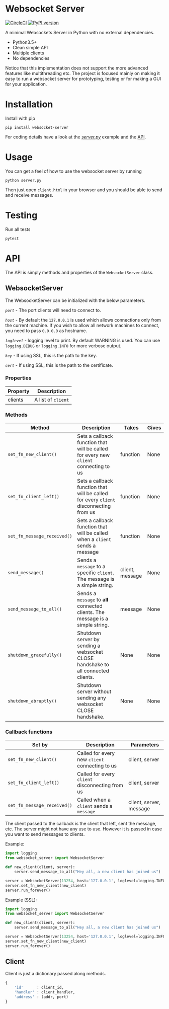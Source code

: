Websocket Server
=======================

[![CircleCI](https://circleci.com/gh/Pithikos/python-websocket-server/tree/master.svg?style=svg)](https://circleci.com/gh/Pithikos/python-websocket-server/tree/master) [![PyPI version](https://badge.fury.io/py/websocket-server.svg)](https://badge.fury.io/py/websocket-server)

A minimal Websockets Server in Python with no external dependencies.

  * Python3.5+
  * Clean simple API
  * Multiple clients
  * No dependencies

Notice that this implementation does not support the more advanced features
like multithreading etc. The project is focused mainly on making it easy to run a
websocket server for prototyping, testing or for making a GUI for your application.


Installation
=======================

Install with pip

    pip install websocket-server

For coding details have a look at the [*server.py*](https://github.com/Pithikos/python-websocket-server/blob/master/server.py) example and the [API](https://github.com/Pithikos/python-websocket-server#api).


Usage
=======================
You can get a feel of how to use the websocket server by running

    python server.py

Then just open `client.html` in your browser and you should be able to send and receive messages.


Testing
=======

Run all tests

    pytest


API
=======================

The API is simply methods and properties of the `WebsocketServer` class.

## WebsocketServer

The WebsocketServer can be initialized with the below parameters.

*`port`* - The port clients will need to connect to.

*`host`* - By default the `127.0.0.1` is used which allows connections only from the current machine. If you wish to allow all network machines to connect, you need to pass `0.0.0.0` as hostname.

*`loglevel`* - logging level to print. By default WARNING is used. You can use `logging.DEBUG` or `logging.INFO` for more verbose output.

*`key`* - If using SSL, this is the path to the key.  

*`cert`* - If using SSL, this is the path to the certificate.


### Properties

| Property | Description          |
|----------|----------------------|
| clients  | A list of `client`   |


### Methods

| Method                      | Description                                                                           | Takes           | Gives |
|-----------------------------|---------------------------------------------------------------------------------------|-----------------|-------|
| `set_fn_new_client()`       | Sets a callback function that will be called for every new `client` connecting to us  | function        | None  |
| `set_fn_client_left()`      | Sets a callback function that will be called for every `client` disconnecting from us | function        | None  |
| `set_fn_message_received()` | Sets a callback function that will be called when a `client` sends a message          | function        | None  |
| `send_message()`            | Sends a `message` to a specific `client`. The message is a simple string.             | client, message | None  |
| `send_message_to_all()`     | Sends a `message` to **all** connected clients. The message is a simple string.       | message         | None  |
| `shutdown_gracefully()`     | Shutdown server by sending a websocket CLOSE handshake to all connected clients.      | None            | None  |
| `shutdown_abruptly()`       | Shutdown server without sending any websocket CLOSE handshake.                        | None            | None  |



### Callback functions

| Set by                      | Description                                       | Parameters              |
|-----------------------------|---------------------------------------------------|-------------------------|
| `set_fn_new_client()`       | Called for every new `client` connecting to us    | client, server          |
| `set_fn_client_left()`      | Called for every `client` disconnecting from us   | client, server          |
| `set_fn_message_received()` | Called when a `client` sends a `message`          | client, server, message |


The client passed to the callback is the client that left, sent the message, etc. The server might not have any use to use. However it is passed in case you want to send messages to clients.


Example:
````py
import logging
from websocket_server import WebsocketServer

def new_client(client, server):
	server.send_message_to_all("Hey all, a new client has joined us")

server = WebsocketServer(13254, host='127.0.0.1', loglevel=logging.INFO)
server.set_fn_new_client(new_client)
server.run_forever()
````  
Example (SSL):  
````py
import logging
from websocket_server import WebsocketServer

def new_client(client, server):
	server.send_message_to_all("Hey all, a new client has joined us")

server = WebsocketServer(13254, host='127.0.0.1', loglevel=logging.INFO, key="key.pem", cert="cert.pem")
server.set_fn_new_client(new_client)
server.run_forever()
````  

## Client

Client is just a dictionary passed along methods.

```py
{
	'id'      : client_id,
	'handler' : client_handler,
	'address' : (addr, port)
}
```
